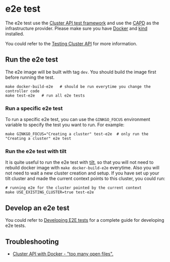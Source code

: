 # e2e test
The e2e test use the [Cluster API test framework](https://pkg.go.dev/sigs.k8s.io/cluster-api/test/framework?tab=doc) and use the [CAPD](https://github.com/kubernetes-sigs/cluster-api/tree/main/test/infrastructure/docker) as the infrastructure provider. Please make sure you have [Docker](https://docs.docker.com/install/) and [kind](https://kind.sigs.k8s.io/) installed.

You could refer to the [Testing Cluster API](https://cluster-api.sigs.k8s.io/developer/testing) for more information.

## Run the e2e test
The e2e image will be built with tag `dev`. You should build the image first before running the test.
```shell
make docker-build-e2e   # should be run everytime you change the controller code
make test-e2e   # run all e2e tests
```
### Run a specific e2e test
To run a specific e2e test, you can use the `GINKGO_FOCUS` environment variable to specify the test you want to run. For example:
```shell
make GINKGO_FOCUS="Creating a cluster" test-e2e  # only run the "Creating a cluster" e2e test
```
### Run the e2e test with tilt
It is quite useful to run the e2e test with [tilt](https://cluster-api.sigs.k8s.io/developer/tilt), so that you will not need to rebuild docker image with `make docker-build-e2e` everytime. Also you will not need to wait a new cluster creation and setup. If you have set up your tilt cluster and made the current context points to this cluster, you could run:
```shell
# running e2e for the cluster pointed by the current context
make USE_EXISTING_CLUSTER=true test-e2e
```
## Develop an e2e test
You could refer to [Developing E2E tests](https://cluster-api.sigs.k8s.io/developer/e2e) for a complete guide for developing e2e tests.

## Troubleshooting
* [Cluster API with Docker - "too many open files".](https://cluster-api.sigs.k8s.io/user/troubleshooting.html?highlight=too%20many#cluster-api-with-docker----too-many-open-files)